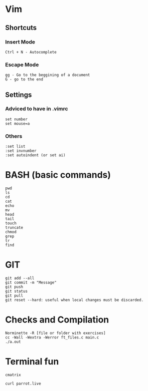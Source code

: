 # Vim 

## Shortcuts

### Insert Mode

```
Ctrl + N - Autocomplete

```
### Escape Mode

```
gg - Go to the beggining of a document
G - go to the end

```
## Settings

### Adviced to have in .vimrc

```
set number
set mouse=a

```

### Others

```
:set list
:set invnumber
:set autoindent (or set ai)

```
# BASH (basic commands)

```
pwd
ls
cd
cat
echo
mv
head
tail
touch
truncate
chmod
grep
tr
find
```

# GIT
```
git add --all
git commit -m "Message"
git push
git status
git pull
git reset --hard: useful when local changes must be discarded.
```

# Checks and Compilation

```
Norminette -R [file or folder with exercises]
cc -Wall -Wextra -Werror ft_files.c main.c
./a.out
```











# Terminal fun

```
cmatrix

curl parrot.live
```
